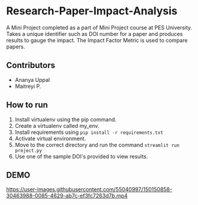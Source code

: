 # Research-Paper-Impact-Analysis
A Mini Project completed as a part of Mini Project course at PES University.
Takes a unique identifier such as DOI number for a paper and produces results to gauge the impact.
The Impact Factor Metric is used to compare papers. 

## Contributors 
- Ananya Uppal
- Maitreyi P.

## How to run 
1. Install virtualenv using the pip command. 
2. Create a virtualenv called my_env.
3. Install requirements using ```pip install -r requirements.txt```
4. Activate virtual environment.
5. Move to the correct directory and run the command ```streamlit run project.py```
6. Use one of the sample DOI's provided to view results.

## DEMO
https://user-images.githubusercontent.com/55040997/150150858-30463988-0085-4629-ab7c-ef3fc7263d7b.mp4


